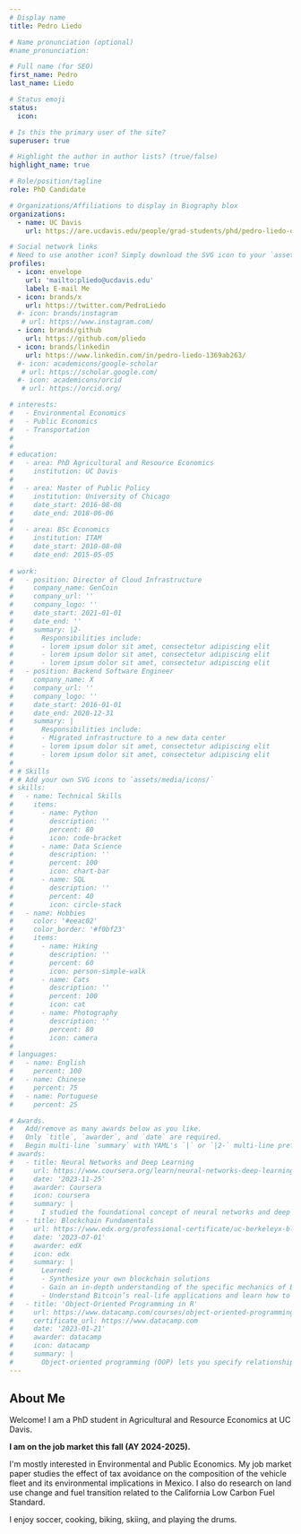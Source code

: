 ```yaml
---
# Display name
title: Pedro Liedo

# Name pronunciation (optional)
#name_pronunciation: 

# Full name (for SEO)
first_name: Pedro
last_name: Liedo

# Status emoji
status:
  icon: 

# Is this the primary user of the site?
superuser: true

# Highlight the author in author lists? (true/false)
highlight_name: true

# Role/position/tagline
role: PhD Candidate

# Organizations/Affiliations to display in Biography blox
organizations:
  - name: UC Davis
    url: https://are.ucdavis.edu/people/grad-students/phd/pedro-liedo-orozco/

# Social network links
# Need to use another icon? Simply download the SVG icon to your `assets/media/icons/` folder.
profiles:
  - icon: envelope
    url: 'mailto:pliedo@ucdavis.edu'
    label: E-mail Me
  - icon: brands/x
    url: https://twitter.com/PedroLiedo
  #- icon: brands/instagram
   # url: https://www.instagram.com/
  - icon: brands/github
    url: https://github.com/pliedo
  - icon: brands/linkedin
    url: https://www.linkedin.com/in/pedro-liedo-1369ab263/
  #- icon: academicons/google-scholar
   # url: https://scholar.google.com/
  #- icon: academicons/orcid
   # url: https://orcid.org/

# interests:
#   - Environmental Economics
#   - Public Economics
#   - Transportation
#  
# 
# education:
#   - area: PhD Agricultural and Resource Economics
#     institution: UC Davis
#     
#   - area: Master of Public Policy
#     institution: University of Chicago
#     date_start: 2016-08-08
#     date_end: 2018-06-06
#     
#   - area: BSc Economics
#     institution: ITAM
#     date_start: 2010-08-08
#     date_end: 2015-05-05
    
# work:
#   - position: Director of Cloud Infrastructure
#     company_name: GenCoin
#     company_url: ''
#     company_logo: ''
#     date_start: 2021-01-01
#     date_end: ''
#     summary: |2-
#       Responsibilities include:
#       - lorem ipsum dolor sit amet, consectetur adipiscing elit
#       - lorem ipsum dolor sit amet, consectetur adipiscing elit
#       - lorem ipsum dolor sit amet, consectetur adipiscing elit
#   - position: Backend Software Engineer
#     company_name: X
#     company_url: ''
#     company_logo: ''
#     date_start: 2016-01-01
#     date_end: 2020-12-31
#     summary: |
#       Responsibilities include:
#       - Migrated infrastructure to a new data center
#       - lorem ipsum dolor sit amet, consectetur adipiscing elit
#       - lorem ipsum dolor sit amet, consectetur adipiscing elit
# 
# # Skills
# # Add your own SVG icons to `assets/media/icons/`
# skills:
#   - name: Technical Skills
#     items:
#       - name: Python
#         description: ''
#         percent: 80
#         icon: code-bracket
#       - name: Data Science
#         description: ''
#         percent: 100
#         icon: chart-bar
#       - name: SQL
#         description: ''
#         percent: 40
#         icon: circle-stack
#   - name: Hobbies
#     color: '#eeac02'
#     color_border: '#f0bf23'
#     items:
#       - name: Hiking
#         description: ''
#         percent: 60
#         icon: person-simple-walk
#       - name: Cats
#         description: ''
#         percent: 100
#         icon: cat
#       - name: Photography
#         description: ''
#         percent: 80
#         icon: camera
# 
# languages:
#   - name: English
#     percent: 100
#   - name: Chinese
#     percent: 75
#   - name: Portuguese
#     percent: 25

# Awards.
#   Add/remove as many awards below as you like.
#   Only `title`, `awarder`, and `date` are required.
#   Begin multi-line `summary` with YAML's `|` or `|2-` multi-line prefix and indent 2 spaces below.
# awards:
#   - title: Neural Networks and Deep Learning
#     url: https://www.coursera.org/learn/neural-networks-deep-learning
#     date: '2023-11-25'
#     awarder: Coursera
#     icon: coursera
#     summary: |
#       I studied the foundational concept of neural networks and deep learning. By the end, I was familiar with the significant technological trends driving the rise of deep learning; build, train, and apply fully connected deep neural networks; implement efficient (vectorized) neural networks; identify key parameters in a neural network’s architecture; and apply deep learning to your own applications.
#   - title: Blockchain Fundamentals
#     url: https://www.edx.org/professional-certificate/uc-berkeleyx-blockchain-fundamentals
#     date: '2023-07-01'
#     awarder: edX
#     icon: edx
#     summary: |
#       Learned:
#       - Synthesize your own blockchain solutions
#       - Gain an in-depth understanding of the specific mechanics of Bitcoin
#       - Understand Bitcoin’s real-life applications and learn how to attack and destroy Bitcoin, Ethereum, smart contracts and Dapps, and alternatives to Bitcoin’s Proof-of-Work consensus algorithm
#   - title: 'Object-Oriented Programming in R'
#     url: https://www.datacamp.com/courses/object-oriented-programming-with-s3-and-r6-in-r
#     certificate_url: https://www.datacamp.com
#     date: '2023-01-21'
#     awarder: datacamp
#     icon: datacamp
#     summary: |
#       Object-oriented programming (OOP) lets you specify relationships between functions and the objects that they can act on, helping you manage complexity in your code. This is an intermediate level course, providing an introduction to OOP, using the S3 and R6 systems. S3 is a great day-to-day R programming tool that simplifies some of the functions that you write. R6 is especially useful for industry-specific analyses, working with web APIs, and building GUIs.
---
```


## About Me

Welcome! I am a PhD student in Agricultural and Resource Economics at UC Davis.

**I am on the job market this fall (AY 2024-2025).**

I'm mostly interested in Environmental and Public Economics. My job market paper studies the effect of tax avoidance on the composition of the vehicle fleet and its environmental implications in Mexico. I also do research on land use change and fuel transition related to the California Low Carbon Fuel Standard.

I enjoy soccer, cooking, biking, skiing, and playing the drums.
